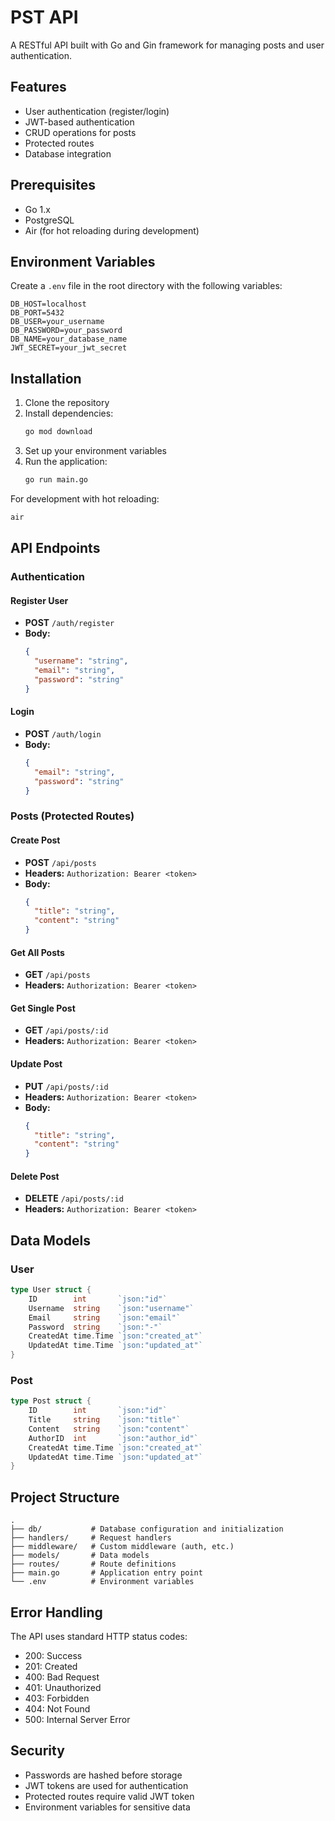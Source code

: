 # PST API

A RESTful API built with Go and Gin framework for managing posts and user authentication.

## Features

- User authentication (register/login)
- JWT-based authentication
- CRUD operations for posts
- Protected routes
- Database integration

## Prerequisites

- Go 1.x
- PostgreSQL
- Air (for hot reloading during development)

## Environment Variables

Create a `.env` file in the root directory with the following variables:

```env
DB_HOST=localhost
DB_PORT=5432
DB_USER=your_username
DB_PASSWORD=your_password
DB_NAME=your_database_name
JWT_SECRET=your_jwt_secret
```

## Installation

1. Clone the repository
2. Install dependencies:
   ```bash
   go mod download
   ```
3. Set up your environment variables
4. Run the application:
   ```bash
   go run main.go
   ```
   
For development with hot reloading:
```bash
air
```

## API Endpoints

### Authentication

#### Register User
- **POST** `/auth/register`
- **Body:**
  ```json
  {
    "username": "string",
    "email": "string",
    "password": "string"
  }
  ```

#### Login
- **POST** `/auth/login`
- **Body:**
  ```json
  {
    "email": "string",
    "password": "string"
  }
  ```

### Posts (Protected Routes)

#### Create Post
- **POST** `/api/posts`
- **Headers:** `Authorization: Bearer <token>`
- **Body:**
  ```json
  {
    "title": "string",
    "content": "string"
  }
  ```

#### Get All Posts
- **GET** `/api/posts`
- **Headers:** `Authorization: Bearer <token>`

#### Get Single Post
- **GET** `/api/posts/:id`
- **Headers:** `Authorization: Bearer <token>`

#### Update Post
- **PUT** `/api/posts/:id`
- **Headers:** `Authorization: Bearer <token>`
- **Body:**
  ```json
  {
    "title": "string",
    "content": "string"
  }
  ```

#### Delete Post
- **DELETE** `/api/posts/:id`
- **Headers:** `Authorization: Bearer <token>`

## Data Models

### User
```go
type User struct {
    ID        int       `json:"id"`
    Username  string    `json:"username"`
    Email     string    `json:"email"`
    Password  string    `json:"-"`
    CreatedAt time.Time `json:"created_at"`
    UpdatedAt time.Time `json:"updated_at"`
}
```

### Post
```go
type Post struct {
    ID        int       `json:"id"`
    Title     string    `json:"title"`
    Content   string    `json:"content"`
    AuthorID  int       `json:"author_id"`
    CreatedAt time.Time `json:"created_at"`
    UpdatedAt time.Time `json:"updated_at"`
}
```

## Project Structure

```
.
├── db/           # Database configuration and initialization
├── handlers/     # Request handlers
├── middleware/   # Custom middleware (auth, etc.)
├── models/       # Data models
├── routes/       # Route definitions
├── main.go       # Application entry point
└── .env          # Environment variables
```

## Error Handling

The API uses standard HTTP status codes:
- 200: Success
- 201: Created
- 400: Bad Request
- 401: Unauthorized
- 403: Forbidden
- 404: Not Found
- 500: Internal Server Error

## Security

- Passwords are hashed before storage
- JWT tokens are used for authentication
- Protected routes require valid JWT token
- Environment variables for sensitive data 